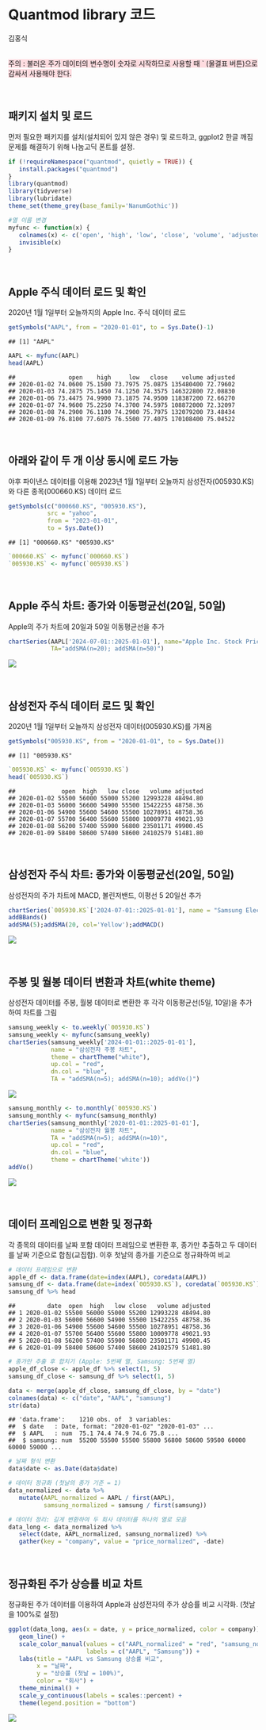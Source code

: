 Quantmod library 코드
================
김홍식

<br> <span style="background-color: #ffdce0"> 주의 : 불러온 주가
데이터의 변수명이 숫자로 시작하므로 사용할 때 \` (물결표 버튼)으로
감싸서 사용해야 한다. </span>

<br>

## 패키지 설치 및 로드

먼저 필요한 패키지를 설치(설치되어 있지 않은 경우) 및 로드하고, ggplot2
한글 깨짐 문제를 해결하기 위해 나눔고딕 폰트를 설정.

``` r
if (!requireNamespace("quantmod", quietly = TRUE)) {
   install.packages("quantmod")
}
library(quantmod)
library(tidyverse)
library(lubridate)
theme_set(theme_grey(base_family='NanumGothic'))

#열 이름 변경
myfunc <- function(x) {
   colnames(x) <- c('open', 'high', 'low', 'close', 'volume', 'adjusted')
   invisible(x)
}
```

<br>

## Apple 주식 데이터 로드 및 확인

2020년 1월 1일부터 오늘까지의 Apple Inc. 주식 데이터 로드

``` r
getSymbols("AAPL", from = "2020-01-01", to = Sys.Date()-1)
```

    ## [1] "AAPL"

``` r
AAPL <- myfunc(AAPL)
head(AAPL)
```

    ##               open    high     low   close    volume adjusted
    ## 2020-01-02 74.0600 75.1500 73.7975 75.0875 135480400 72.79602
    ## 2020-01-03 74.2875 75.1450 74.1250 74.3575 146322800 72.08830
    ## 2020-01-06 73.4475 74.9900 73.1875 74.9500 118387200 72.66270
    ## 2020-01-07 74.9600 75.2250 74.3700 74.5975 108872000 72.32097
    ## 2020-01-08 74.2900 76.1100 74.2900 75.7975 132079200 73.48434
    ## 2020-01-09 76.8100 77.6075 76.5500 77.4075 170108400 75.04522

<br>

## 아래와 같이 두 개 이상 동시에 로드 가능

야후 파이낸스 데이터를 이용해 2023년 1월 1일부터 오늘까지
삼성전자(005930.KS)와 다른 종목(000660.KS) 데이터 로드

``` r
getSymbols(c("000660.KS", "005930.KS"), 
           src = "yahoo", 
           from = "2023-01-01", 
           to = Sys.Date())
```

    ## [1] "000660.KS" "005930.KS"

``` r
`000660.KS` <- myfunc(`000660.KS`)
`005930.KS` <- myfunc(`005930.KS`)
```

<br>

## Apple 주식 차트: 종가와 이동평균선(20일, 50일)

Apple의 주가 차트에 20일과 50일 이동평균선을 추가

``` r
chartSeries(AAPL['2024-07-01::2025-01-01'], name="Apple Inc. Stock Price",
            TA="addSMA(n=20); addSMA(n=50)")
```

![](images/주가%20데이터%20추출%20및%20차트그리기(R%20markdown)/apple-chart-1.png)<!-- -->

<br>

## 삼성전자 주식 데이터 로드 및 확인

2020년 1월 1일부터 오늘까지 삼성전자 데이터(005930.KS)를 가져옴

``` r
getSymbols("005930.KS", from = "2020-01-01", to = Sys.Date())
```

    ## [1] "005930.KS"

``` r
`005930.KS` <- myfunc(`005930.KS`)
head(`005930.KS`)
```

    ##             open  high   low close   volume adjusted
    ## 2020-01-02 55500 56000 55000 55200 12993228 48494.80
    ## 2020-01-03 56000 56600 54900 55500 15422255 48758.36
    ## 2020-01-06 54900 55600 54600 55500 10278951 48758.36
    ## 2020-01-07 55700 56400 55600 55800 10009778 49021.93
    ## 2020-01-08 56200 57400 55900 56800 23501171 49900.45
    ## 2020-01-09 58400 58600 57400 58600 24102579 51481.80

<br>

## 삼성전자 주식 차트: 종가와 이동평균선(20일, 50일)

삼성전자의 주가 차트에 MACD, 볼린저밴드, 이평선 5 20일선 추가

``` r
chartSeries(`005930.KS`['2024-07-01::2025-01-01'], name = "Samsung Electronics Stock Price")
addBBands()
addSMA(5);addSMA(20, col='Yellow');addMACD()
```

![](images/주가%20데이터%20추출%20및%20차트그리기(R%20markdown)/samsung-chart-daily-1.png)<!-- -->

<br>

## 주봉 및 월봉 데이터 변환과 차트(white theme)

삼성전자 데이터를 주봉, 월봉 데이터로 변환한 후 각각 이동평균선(5일,
10일)을 추가하여 차트를 그림

``` r
samsung_weekly <- to.weekly(`005930.KS`)
samsung_weekly <- myfunc(samsung_weekly)
chartSeries(samsung_weekly['2024-01-01::2025-01-01'], 
            name = "삼성전자 주봉 차트", 
            theme = chartTheme("white"),
            up.col = "red",
            dn.col = "blue",
            TA = "addSMA(n=5); addSMA(n=10); addVo()")
```

![](images/주가%20데이터%20추출%20및%20차트그리기(R%20markdown)/samsung-chart-weekly-1.png)<!-- -->

``` r
samsung_monthly <- to.monthly(`005930.KS`)
samsung_monthly <- myfunc(samsung_monthly)
chartSeries(samsung_monthly['2020-01-01::2025-01-01'], 
            name = "삼성전자 월봉 차트", 
            TA = "addSMA(n=5); addSMA(n=10)",
            up.col = "red",
            dn.col = "blue",
            theme = chartTheme('white'))
addVo()
```

![](images/주가%20데이터%20추출%20및%20차트그리기(R%20markdown)/samsung-chart-monthly-1.png)<!-- -->

<br>

## 데이터 프레임으로 변환 및 정규화

각 종목의 데이터를 날짜 포함 데이터 프레임으로 변환한 후, 종가만
추출하고 두 데이터를 날짜 기준으로 합침(교집합). 이후 첫날의 종가를
기준으로 정규화하여 비교

``` r
# 데이터 프레임으로 변환
apple_df <- data.frame(date=index(AAPL), coredata(AAPL))
samsung_df <- data.frame(date=index(`005930.KS`), coredata(`005930.KS`))
samsung_df %>% head
```

    ##         date  open  high   low close   volume adjusted
    ## 1 2020-01-02 55500 56000 55000 55200 12993228 48494.80
    ## 2 2020-01-03 56000 56600 54900 55500 15422255 48758.36
    ## 3 2020-01-06 54900 55600 54600 55500 10278951 48758.36
    ## 4 2020-01-07 55700 56400 55600 55800 10009778 49021.93
    ## 5 2020-01-08 56200 57400 55900 56800 23501171 49900.45
    ## 6 2020-01-09 58400 58600 57400 58600 24102579 51481.80

``` r
# 종가만 추출 후 합치기 (Apple: 5번째 열, Samsung: 5번째 열)
apple_df_close <- apple_df %>% select(1, 5)
samsung_df_close <- samsung_df %>% select(1, 5)

data <- merge(apple_df_close, samsung_df_close, by = "date")
colnames(data) <- c("date", "AAPL", "samsung")
str(data)
```

    ## 'data.frame':    1210 obs. of  3 variables:
    ##  $ date   : Date, format: "2020-01-02" "2020-01-03" ...
    ##  $ AAPL   : num  75.1 74.4 74.9 74.6 75.8 ...
    ##  $ samsung: num  55200 55500 55500 55800 56800 58600 59500 60000 60000 59000 ...

``` r
# 날짜 형식 변환
data$date <- as.Date(data$date)

# 데이터 정규화 (첫날의 종가 기준 = 1)
data_normalized <- data %>%
   mutate(AAPL_normalized = AAPL / first(AAPL),
          samsung_normalized = samsung / first(samsung))

# 데이터 정리: 길게 변환하여 두 회사 데이터를 하나의 열로 모음
data_long <- data_normalized %>%
   select(date, AAPL_normalized, samsung_normalized) %>%
   gather(key = "company", value = "price_normalized", -date)
```

<br>

## 정규화된 주가 상승률 비교 차트

정규화된 주가 데이터를 이용하여 Apple과 삼성전자의 주가 상승률 비교
시각화. (첫날을 100%로 설정)

``` r
ggplot(data_long, aes(x = date, y = price_normalized, color = company)) +
   geom_line() +
   scale_color_manual(values = c("AAPL_normalized" = "red", "samsung_normalized" = "blue"),
                      labels = c("AAPL", "Samsung")) +
   labs(title = "AAPL vs Samsung 상승률 비교",
        x = "날짜",
        y = "상승률 (첫날 = 100%)",
        color = "회사") +
   theme_minimal() +
   scale_y_continuous(labels = scales::percent) +
   theme(legend.position = "bottom")
```

![](images/주가%20데이터%20추출%20및%20차트그리기(R%20markdown)/normalized-chart-1.png)<!-- -->
